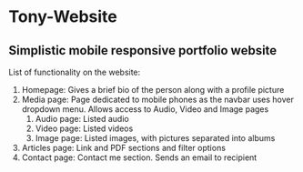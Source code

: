 # Tony-Website
## Simplistic mobile responsive portfolio website

List of functionality on the website:

1. Homepage: Gives a brief bio of the person along with a profile picture
2. Media page: Page dedicated to mobile phones as the navbar uses hover dropdown menu. Allows access to Audio, Video and Image pages
	1. Audio page: Listed audio
	2. Video page: Listed videos
	3. Image page: Listed images, with pictures separated into albums
3. Articles page: Link and PDF sections and filter options
4. Contact page: Contact me section. Sends an email to recipient